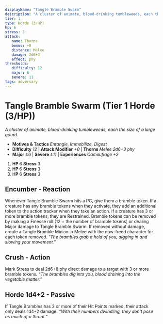 ```yaml
---
displayName: "Tangle Bramble Swarm"
description: "A cluster of animate, blood-drinking tumbleweeds, each the size of a large gourd."
tier: 1
type: Horde (3/HP)
hp: 6
stress: 3
attack:
   name: Thorns
   bonus: +0
   distance: Melee
   damage: 2d6+3
   effect: phy
thresholds:
   difficulty: 12
   major: 6
   severe: 11
tags: adversary
---
```

# Tangle Bramble Swarm (Tier 1 Horde (3/HP))
_A cluster of animate, blood-drinking tumbleweeds, each the size of a large gourd._

- **Motives & Tactics** _Entangle, Immobilize, Digest_
- **Difficulty** _12_ | **Attack Modifier** _+0_ | **Thorns** _Melee 2d6+3 phy_
- **Major** _≥6_ | **Severe** _≥11_ | **Experiences** _Camouflage +2_

1. **HP** 6
   **Stress** 3
2. **HP** 6
   **Stress** 3
3. **HP** 6
   **Stress** 3

## Encumber - Reaction
Whenever Tangle Bramble Swarm hits a PC, give them a bramble token. If a creature has any bramble tokens when they activate, they add an additional token to the action tracker when they take an action. If a creature has 3 or more bramble tokens, they are Restrained. Bramble tokens can be removed by making a Finesse roll (12 + the number of bramble tokens) or dealing Major damage to Tangle Bramble Swarm. If removed without damage, create a Tangle Bramble Minion in Melee with the now-freed character for each token removed. _“The brambles grab a hold of you, digging in and slowing your movement.”_

## Crush - Action
Mark Stress to deal 2d6+8 phy direct damage to a target with 3 or more bramble tokens. _“The brambles dig into you, blood draining into the vegetable matter.”_

## Horde 1d4+2 - Passive
If Tangle Brambles has 3 or more of their Hit Points marked, their attack only deals 1d4+2 damage. _“With their numbers dwindling, they don’t pose as much of a threat.”_
